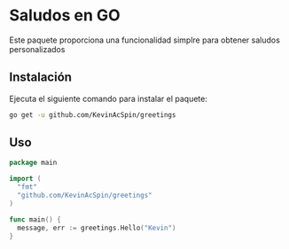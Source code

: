 # Saludos en GO

Este paquete proporciona una funcionalidad simplre para obtener saludos personalizados

## Instalación
Ejecuta el siguiente comando para instalar el paquete:

```bash
go get -u github.com/KevinAcSpin/greetings
````

## Uso

```go
package main

import (
  "fmt"
  "github.com/KevinAcSpin/greetings"
)

func main() {
  message, err := greetings.Hello("Kevin")
}
```
